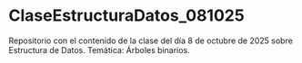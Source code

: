 # ClaseEstructuraDatos_081025
Repositorio con el contenido de la clase del día 8 de octubre de 2025 sobre Estructura de Datos. Temática: Árboles binarios.
